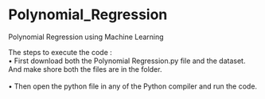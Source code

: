 # Polynomial_Regression
Polynomial Regression using Machine Learning

The steps to execute the code :<br />
•	First download both the Polynomial Regression.py file and the dataset. And make shore both the files are in the folder.<br />							
•	Then open the python file in any of the Python compiler and run the code.<br/>
